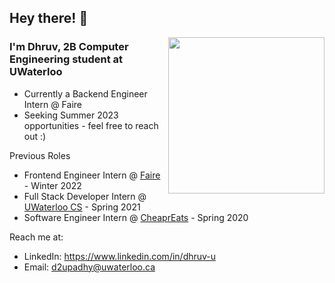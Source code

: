 ## Hey there! :wave:

<img height="250px" width="250px" align="right" src="https://raw.githubusercontent.com/dhruvupadhyay88/dhruvupadhyay88/main/cat.gif" />

### I'm Dhruv, 2B Computer Engineering student at UWaterloo

- Currently a Backend Engineer Intern @ Faire
- Seeking Summer 2023 opportunities - feel free to reach out :)

Previous Roles
- Frontend Engineer Intern @ [Faire](https://www.faire.com/) - Winter 2022
- Full Stack Developer Intern @ [UWaterloo CS](https://cs.uwaterloo.ca) - Spring 2021
- Software Engineer Intern @ [CheaprEats](https://www.cheapreats.com) - Spring 2020

Reach me at:
- LinkedIn: https://www.linkedin.com/in/dhruv-u
- Email: d2upadhy@uwaterloo.ca
